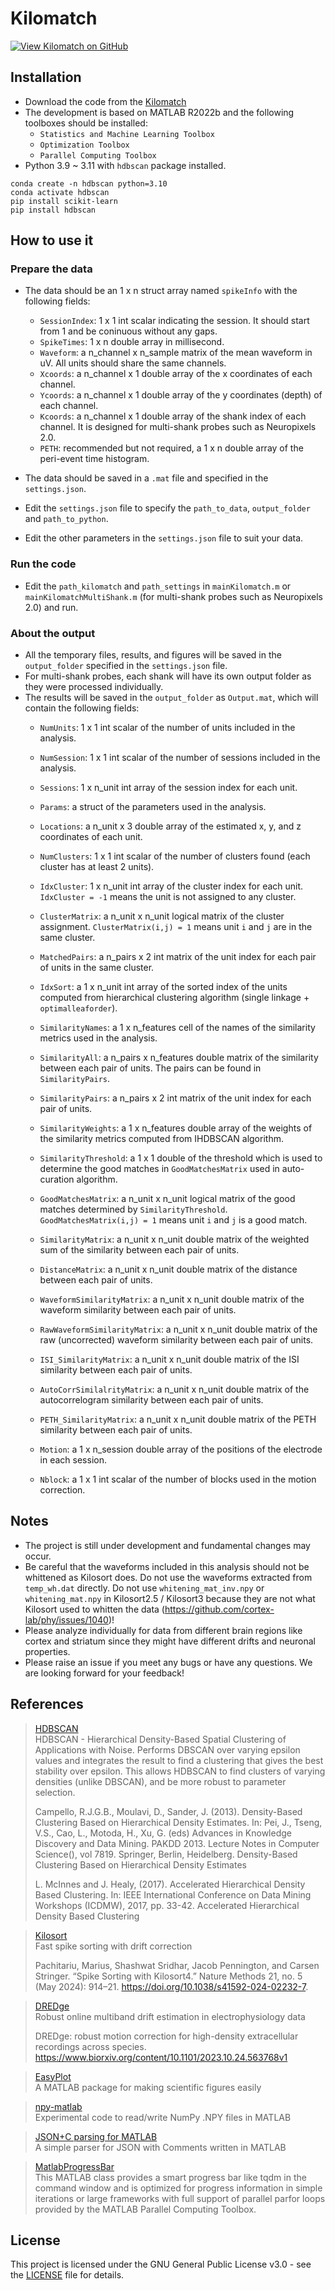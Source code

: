 # Kilomatch

[![View Kilomatch on GitHub](https://img.shields.io/badge/GitHub-Kilomatch-blue.svg)](https://github.com/jiumao2/Kilomatch)

## Installation

- Download the code from the [Kilomatch](https://github.com/jiumao2/Kilomatch)
- The development is based on MATLAB R2022b and the following toolboxes should be installed:
    - `Statistics and Machine Learning Toolbox`
    - `Optimization Toolbox`
    - `Parallel Computing Toolbox`
- Python 3.9 ~ 3.11 with `hdbscan` package installed.

```shell
conda create -n hdbscan python=3.10
conda activate hdbscan
pip install scikit-learn
pip install hdbscan
```

## How to use it

### Prepare the data

- The data should be an 1 x n struct array named `spikeInfo` with the following fields:
    - `SessionIndex`: 1 x 1 int scalar indicating the session. It should start from 1 and be coninuous without any gaps.
    - `SpikeTimes`: 1 x n double array in millisecond.
    - `Waveform`: a n_channel x n_sample matrix of the mean waveform in uV. All units should share the same channels.
    - `Xcoords`: a n_channel x 1 double array of the x coordinates of each channel.
    - `Ycoords`: a n_channel x 1 double array of the y coordinates (depth) of each channel.
    - `Kcoords`: a n_channel x 1 double array of the shank index of each channel. It is designed for multi-shank probes such as Neuropixels 2.0.
    - `PETH`: recommended but not required, a 1 x n double array of the peri-event time histogram.

- The data should be saved in a `.mat` file and specified in the `settings.json`.
- Edit the `settings.json` file to specify the `path_to_data`, `output_folder` and `path_to_python`.
- Edit the other parameters in the `settings.json` file to suit your data.

### Run the code

- Edit the `path_kilomatch` and `path_settings` in `mainKilomatch.m` or `mainKilomatchMultiShank.m` (for multi-shank probes such as Neuropixels 2.0) and run.

### About the output

- All the temporary files, results, and figures will be saved in the `output_folder` specified in the `settings.json` file.
- For multi-shank probes, each shank will have its own output folder as they were processed individually.  
- The results will be saved in the `output_folder` as `Output.mat`, which will contain the following fields:
    - `NumUnits`: 1 x 1 int scalar of the number of units included in the analysis.
    - `NumSession`: 1 x 1 int scalar of the number of sessions included in the analysis.
    - `Sessions`: 1 x n_unit int array of the session index for each unit.
    - `Params`: a struct of the parameters used in the analysis.
    - `Locations`: a n_unit x 3 double array of the estimated x, y, and z coordinates of each unit.

    - `NumClusters`: 1 x 1 int scalar of the number of clusters found (each cluster has at least 2 units).
    - `IdxCluster`: 1 x n_unit int array of the cluster index for each unit. `IdxCluster = -1` means the unit is not assigned to any cluster.
    - `ClusterMatrix`: a n_unit x n_unit logical matrix of the cluster assignment. `ClusterMatrix(i,j) = 1` means unit `i` and `j` are in the same cluster.
    - `MatchedPairs`: a n_pairs x 2 int matrix of the unit index for each pair of units in the same cluster.  
    - `IdxSort`: a 1 x n_unit int array of the sorted index of the units computed from hierarchical clustering algorithm (single linkage + `optimalleaforder`).

    - `SimilarityNames`: a 1 x n_features cell of the names of the similarity metrics used in the analysis.
    - `SimilarityAll`: a n_pairs x n_features double matrix of the similarity between each pair of units. The pairs can be found in `SimilarityPairs`.
    - `SimilarityPairs`: a n_pairs x 2 int matrix of the unit index for each pair of units.
    - `SimilarityWeights`: a 1 x n_features double array of the weights of the similarity metrics computed from IHDBSCAN algorithm.
    - `SimilarityThreshold`: a 1 x 1 double of the threshold which is used to determine the good matches in `GoodMatchesMatrix` used in auto-curation algorithm.
    - `GoodMatchesMatrix`: a n_unit x n_unit logical matrix of the good matches determined by `SimilarityThreshold`. `GoodMatchesMatrix(i,j) = 1` means unit `i` and `j` is a good match.
    - `SimilarityMatrix`: a n_unit x n_unit double matrix of the weighted sum of the similarity between each pair of units.
    
    - `DistanceMatrix`: a n_unit x n_unit double matrix of the distance between each pair of units.
    - `WaveformSimilarityMatrix`: a n_unit x n_unit double matrix of the waveform similarity between each pair of units.
    - `RawWaveformSimilarityMatrix`: a n_unit x n_unit double matrix of the raw (uncorrected) waveform similarity between each pair of units.
    - `ISI_SimilarityMatrix`: a n_unit x n_unit double matrix of the ISI similarity between each pair of units.
    - `AutoCorrSimilalrityMatrix`: a n_unit x n_unit double matrix of the autocorrelogram similarity between each pair of units.
    - `PETH_SimilarityMatrix`: a n_unit x n_unit double matrix of the PETH similarity between each pair of units.

    - `Motion`: a 1 x n_session double array of the positions of the electrode in each session.
    - `Nblock`: a 1 x 1 int scalar of the number of blocks used in the motion correction.

## Notes

- The project is still under development and fundamental changes may occur.
- Be careful that the waveforms included in this analysis should not be whittened as Kilosort does. Do not use the waveforms extracted from `temp_wh.dat` directly. Do not use `whitening_mat_inv.npy` or `whitening_mat.npy` in Kilosort2.5 / Kilosort3 because they are not what Kilosort used to whitten the data (<https://github.com/cortex-lab/phy/issues/1040>)!
- Please analyze individually for data from different brain regions like cortex and striatum since they might have different drifts and neuronal properties.
- Please raise an issue if you meet any bugs or have any questions. We are looking forward for your feedback!

## References

> [HDBSCAN](https://scikit-learn.org/stable/modules/clustering.html#hdbscan)  
> HDBSCAN - Hierarchical Density-Based Spatial Clustering of Applications with Noise. Performs DBSCAN over varying epsilon values and integrates the result to find a clustering that gives the best stability over epsilon. This allows HDBSCAN to find clusters of varying densities (unlike DBSCAN), and be more robust to parameter selection.
> 
> Campello, R.J.G.B., Moulavi, D., Sander, J. (2013). Density-Based Clustering Based on Hierarchical Density Estimates. In: Pei, J., Tseng, V.S., Cao, L., Motoda, H., Xu, G. (eds) Advances in Knowledge Discovery and Data Mining. PAKDD 2013. Lecture Notes in Computer Science(), vol 7819. Springer, Berlin, Heidelberg. Density-Based Clustering Based on Hierarchical Density Estimates  
>
> L. McInnes and J. Healy, (2017). Accelerated Hierarchical Density Based Clustering. In: IEEE International Conference on Data Mining Workshops (ICDMW), 2017, pp. 33-42. Accelerated Hierarchical Density Based Clustering

> [Kilosort](https://github.com/MouseLand/Kilosort)  
> Fast spike sorting with drift correction  
> 
> Pachitariu, Marius, Shashwat Sridhar, Jacob Pennington, and Carsen Stringer. “Spike Sorting with Kilosort4.” Nature Methods 21, no. 5 (May 2024): 914–21. https://doi.org/10.1038/s41592-024-02232-7.

> [DREDge](https://github.com/evarol/DREDge)  
> Robust online multiband drift estimation in electrophysiology data  
> 
> DREDge: robust motion correction for high-density extracellular recordings across species. https://www.biorxiv.org/content/10.1101/2023.10.24.563768v1

> [EasyPlot](https://github.com/jiumao2/EasyPlot)  
> A MATLAB package for making scientific figures easily

> [npy-matlab](https://github.com/kwikteam/npy-matlab)  
> Experimental code to read/write NumPy .NPY files in MATLAB

> [JSON+C parsing for MATLAB](https://github.com/seanbone/matlab-json-c/releases/tag/v1.1)  
> A simple parser for JSON with Comments written in MATLAB

> [MatlabProgressBar](https://github.com/JAAdrian/MatlabProgressBar)  
> This MATLAB class provides a smart progress bar like tqdm in the command window and is optimized for progress information in simple iterations or large frameworks with full support of parallel parfor loops provided by the MATLAB Parallel Computing Toolbox.  

## License

This project is licensed under the GNU General Public License v3.0 - see the [LICENSE](LICENSE) file for details.

